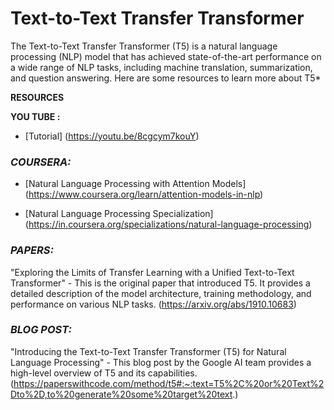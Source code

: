 # <strong>Text-to-Text Transfer Transformer</strong>

 The Text-to-Text Transfer Transformer (T5) is a natural language processing (NLP) model that has achieved state-of-the-art performance on a wide range of NLP tasks, including machine translation, summarization, and question answering. Here are some resources to learn more about T5*
<br>

<strong>RESOURCES</strong>

**YOU TUBE :**
- [Tutorial] (https://youtu.be/8cgcym7kouY)

### *COURSERA:*
- [Natural Language Processing with Attention Models] (https://www.coursera.org/learn/attention-models-in-nlp)

- [Natural Language Processing Specialization] (https://in.coursera.org/specializations/natural-language-processing)

### *PAPERS:*
"Exploring the Limits of Transfer Learning with a Unified Text-to-Text Transformer" - This is the original paper that introduced T5. It provides a detailed description of the model architecture, training methodology, and performance on various NLP tasks.
 (https://arxiv.org/abs/1910.10683)
 
### *BLOG POST:*
"Introducing the Text-to-Text Transfer Transformer (T5) for Natural Language Processing" - This blog post by the Google AI team provides a high-level overview of T5 and its capabilities.
 (https://paperswithcode.com/method/t5#:~:text=T5%2C%20or%20Text%2Dto%2D,to%20generate%20some%20target%20text.)
